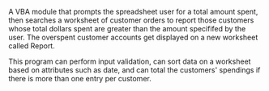 A VBA module that prompts the spreadsheet user for a total amount spent, then searches a worksheet of customer orders to report those customers whose total dollars spent are greater than the amount specififed by the user.
The overspent customer accounts get displayed on a new worksheet called Report.

This program can perform input validation, can sort data on a worksheet based on attributes such as date, and can total the customers' spendings if there is more than one entry per customer.
